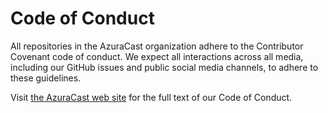# Code of Conduct

All repositories in the AzuraCast organization adhere to the Contributor Covenant code of conduct. We expect all
interactions across all media, including our GitHub issues and public social media channels, to adhere to these
guidelines.

Visit [the AzuraCast web site](https://docs.azuracast.com/en/contribute/code-of-conduct) for the full text of our Code
of Conduct.
